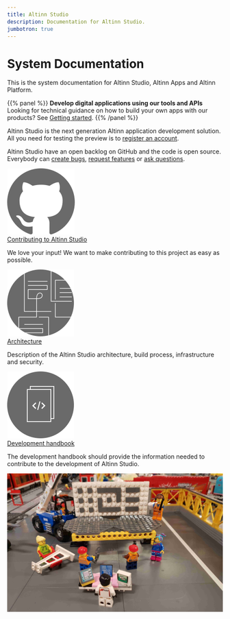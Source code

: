 ```yaml
---
title: Altinn Studio
description: Documentation for Altinn Studio.
jumbotron: true
---
```


# System Documentation

This is the system documentation for Altinn Studio, Altinn Apps and Altinn Platform.

{{% panel %}}
**Develop digital applications using our tools and APIs**<br>
Looking for technical guidance on how to build your own apps with our products? See [Getting started](/getting-started).
{{% /panel %}}

Altinn Studio is the next generation Altinn application development solution.
All you need for testing the preview is to [register an account](/getting-started/first-time-setup).

Altinn Studio have an open backlog on GitHub and the code is open source. Everybody can [create bugs], [request features] or [ask questions].

<div class="a-card a-cardImage mt-3 mb-3">
  <img src="/images/github.svg" alt="Illustrasjon tilganger">
  <div class="a-cardImage-text">
    <a href="https://github.com/Altinn/altinn-studio/" class="a-linkFeatured ">
      Contributing to Altinn Studio
      <i class="ai ai-sm ai-nw ai-nw-right ai-arrowright"></i>
    </a>
    <p class="pt-1">We love your input! We want to make contributing to this project as easy as possible. 
</p></div>
</div>

<div class="a-card a-cardImage mt-3 mb-3">
  <img src="/images/architecture.svg" alt="Illustrasjon utviklingsguider">
  <div class="a-cardImage-text">
    <a href="/architecture/" class="a-linkFeatured">
      Architecture
      <i class="ai ai-sm ai-nw ai-nw-right ai-arrowright"></i>
    </a>
    <p class="pt-1">Description of the Altinn Studio architecture, build process, infrastructure and security.</p>
  </div>
</div>

<div class="a-card a-cardImage mt-3 mb-3">
  <img src="/images/devhandbook.svg" alt="Illustrasjon API">
  <div class="a-cardImage-text">
    <a href="/development/handbook/" class="a-linkFeatured">
      Development handbook
      <i class="ai ai-sm ai-nw ai-nw-right ai-arrowright"></i>
    </a>
    <p class="pt-1">The development handbook should provide the information needed to contribute to the development of Altinn Studio.</p>
  </div>
</div>


![Altinn as lego](altinn-lego-platform.jpg "Building the new Altinn. One brick at the time...")

[Altinn Studio]: https://altinn.studio
[open backlog]: https://github.com/altinn/altinn-studio/issues/
[milestones]: https://github.com/altinn/altinn-studio/milestones?direction=asc&sort=due_date&state=open
[create bugs]: https://github.com/Altinn/altinn-studio/issues/new?template=bug_report.md
[request features]: https://github.com/Altinn/altinn-studio/issues/new?template=feature_request.md
[ask questions]: https://github.com/Altinn/altinn-studio/issues/new?template=question.md
[GitHub]: https://github.com/altinn/altinn-studio
[the code]: https://github.com/altinn/altinn-studio
